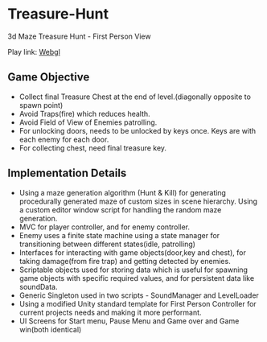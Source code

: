 # Treasure-Hunt
3d Maze Treasure Hunt - First Person View

Play link: [Webgl](https://devlovex.itch.io/treasure-hunt)


## Game Objective
- Collect final Treasure Chest at the end of level.(diagonally opposite to spawn point)
- Avoid Traps(fire) which reduces health.
- Avoid Field of View of Enemies patrolling.
- For unlocking doors, needs to be unlocked by keys once. Keys are  with each enemy for each door.
- For collecting chest, need final treasure key.

## Implementation Details

  - Using a maze generation algorithm (Hunt & Kill) for generating procedurally generated maze of custom sizes in scene hierarchy. Using a custom editor window script for handling the random maze generation.
  - MVC for player controller, and for enemy controller.
  - Enemy uses a finite state machine using a state manager for transitioning between different states(idle, patrolling)
  - Interfaces for interacting with game objects(door,key and chest), for taking damage(from fire trap) and getting detected by enemies.
  - Scriptable objects used for storing data which is useful for spawning game objects with specific required values, and for persistent data like soundData.
  - Generic Singleton used in two scripts - SoundManager and LevelLoader
  - Using a modified Unity standard template for First Person Controller for current projects needs and making it more performant.
  - UI Screens for Start menu, Pause Menu and Game over and Game win(both identical)
